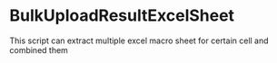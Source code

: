 # BulkUploadResultExcelSheet
This script can extract multiple excel macro sheet for certain cell and combined them 
